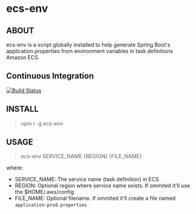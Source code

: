 # ecs-env

## ABOUT

ecs-env is a script globally installed to help generate Spring Boot's application.properties from environment variables in task definitions Amazon ECS.

## Continuous Integration

[![Build Status](https://travis-ci.org/alarangeiras/ecs-env.svg?branch=master)](https://travis-ci.org/alarangeiras/ecs-env)

## INSTALL

> npm i -g ecs-env

## USAGE

> ecs-env SERVICE_NAME {REGION} {FILE_NAME}

where:
* SERVICE_NAME: The service name (task definition) in ECS
* REGION: Optional region where service name exists. If ommited it'll use the $HOME/.aws/config
* FILE_NAME: Optional filename. If ommited it'll create a file named `application-prod.properties`